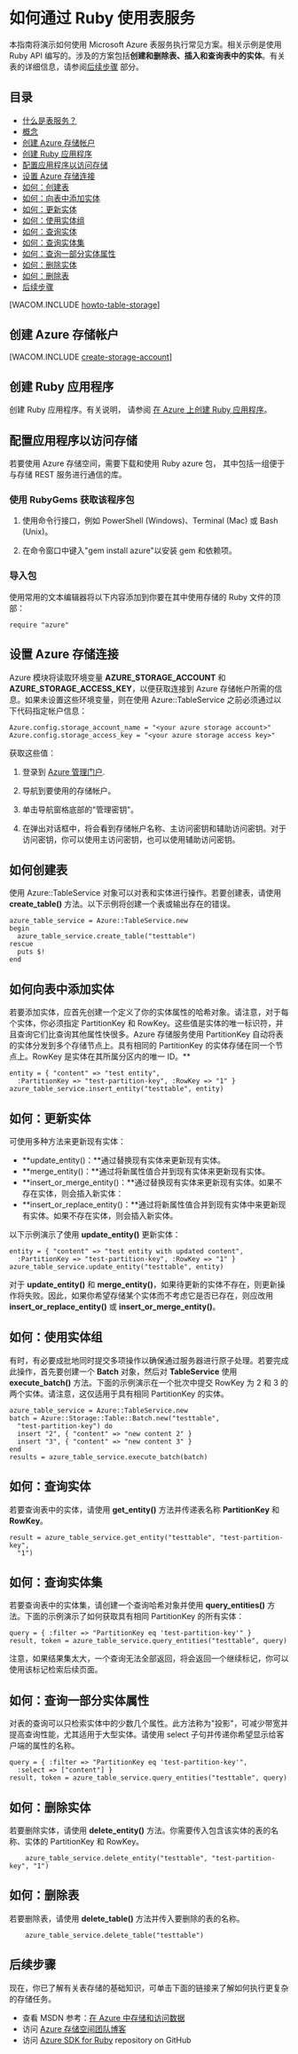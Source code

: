 <properties linkid="dev-ruby-how-to-table-services" urlDisplayName="Table Service" pageTitle="如何使用表存储 (Ruby) | Microsoft Azure" metaKeywords="Azure table storage service, Azure table service Ruby, table storage Ruby" description="了解如何在 Azure 中使用表存储服务。相关代码示例是使用 Ruby API 编写的。" metaCanonical="" services="storage" documentationCenter="Ruby" title="How to Use the Table Service from Ruby" authors="guayan" solutions="" manager="" editor="" />
<tags ms.service="storage"
    ms.date="03/11/2015"
    wacn.date=""
    />





# 如何通过 Ruby 使用表服务

本指南将演示如何使用 Microsoft Azure 表服务执行常见方案。相关示例是使用Ruby API 编写的。涉及的方案包括**创建和删除表、插入和查询表中的实体**。有关表的详细信息，请参阅[后续步骤](#next-steps) 部分。

## 目录

* [什么是表服务？](#what-is)
* [概念](#concepts)
* [创建 Azure 存储帐户](#create-a-windows-azure-storage-account)
* [创建 Ruby 应用程序](#create-a-ruby-application)
* [配置应用程序以访问存储](#configure-your-application-to-access-storage)
* [设置 Azure 存储连接](#setup-a-windows-azure-storage-connection)
* [如何：创建表](#how-to-create-a-table)
* [如何：向表中添加实体](#how-to-add-an-entity-to-a-table)
* [如何：更新实体](#how-to-update-an-entity)
* [如何：使用实体组](#how-to-work-with-groups-of-entities)
* [如何：查询实体](#how-to-query-for-an-entity)
* [如何：查询实体集](#how-to-query-a-set-of-entities)
* [如何：查询一部分实体属性](#how-to-query-a-subset-of-entity-properties)
* [如何：删除实体](#how-to-delete-an-entity)
* [如何：删除表](#how-to-delete-a-table)
* [后续步骤](#next-steps)

[WACOM.INCLUDE [howto-table-storage](../includes/howto-table-storage.md)]

## <a id="create-a-windows-azure-storage-account"></a>创建 Azure 存储帐户

[WACOM.INCLUDE [create-storage-account](../includes/create-storage-account.md)]

## <a id="create-a-ruby-application"></a>创建 Ruby 应用程序

创建 Ruby 应用程序。有关说明， 
请参阅 [在 Azure 上创建 Ruby 应用程序](/zh-cn/develop/ruby/tutorials/web-app-with-linux-vm/)。

## <a id="configure-your-application-to-access-storage"></a>配置应用程序以访问存储

若要使用 Azure 存储空间，需要下载和使用 Ruby azure 包， 其中包括一组便于与存储 REST 服务进行通信的库。

### 使用 RubyGems 获取该程序包

1. 使用命令行接口，例如 PowerShell (Windows)、Terminal (Mac) 或 Bash (Unix)。

2. 在命令窗口中键入"gem install azure"以安装 gem 和依赖项。

### 导入包

使用常用的文本编辑器将以下内容添加到你要在其中使用存储的 Ruby 文件的顶部：

	require "azure"

## <a id="setup-a-windows-azure-storage-connection"></a>设置 Azure 存储连接

Azure 模块将读取环境变量 **AZURE\_STORAGE\_ACCOUNT** 和 **AZURE\_STORAGE\_ACCESS\_KEY**，以便获取连接到 Azure 存储帐户所需的信息。如果未设置这些环境变量，则在使用 Azure::TableService 之前必须通过以下代码指定帐户信息：

	Azure.config.storage_account_name = "<your azure storage account>"
	Azure.config.storage_access_key = "<your azure storage access key>"

获取这些值：

1. 登录到 [Azure 管理门户](https://manage.windowsazure.cn/).

2. 导航到要使用的存储帐户。

3. 单击导航窗格底部的"管理密钥"。

4. 在弹出对话框中，将会看到存储帐户名称、主访问密钥和辅助访问密钥。对于访问密钥，你可以使用主访问密钥，也可以使用辅助访问密钥。

## <a id="how-to-create-a-table"></a>如何创建表

使用 Azure::TableService 对象可以对表和实体进行操作。若要创建表，请使用 **create\_table()** 方法。以下示例将创建一个表或输出存在的错误。

	azure_table_service = Azure::TableService.new
	begin
	  azure_table_service.create_table("testtable")
	rescue
	  puts $!
	end

## <a id="how-to-add-an-entity-to-a-table"></a>如何向表中添加实体

若要添加实体，应首先创建一个定义了你的实体属性的哈希对象。请注意，对于每个实体，你必须指定 PartitionKey 和 RowKey。这些值是实体的唯一标识符，并且查询它们比查询其他属性快很多。Azure 存储服务使用 PartitionKey 自动将表的实体分发到多个存储节点上。具有相同的 PartitionKey 的实体存储在同一个节点上。RowKey 是实体在其所属分区内的唯一 ID。** 

	entity = { "content" => "test entity", 
	  :PartitionKey => "test-partition-key", :RowKey => "1" }
	azure_table_service.insert_entity("testtable", entity)

## <a id="how-to-update-an-entity"></a>如何：更新实体

可使用多种方法来更新现有实体：

* **update\_entity()：**通过替换现有实体来更新现有实体。
* **merge\_entity()：**通过将新属性值合并到现有实体来更新现有实体。
* **insert\_or\_merge\_entity()：**通过替换现有实体来更新现有实体。如果不存在实体，则会插入新实体：
* **insert\_or\_replace\_entity()：**通过将新属性值合并到现有实体中来更新现有实体。如果不存在实体，则会插入新实体。

以下示例演示了使用 **update\_entity()** 更新实体：

	entity = { "content" => "test entity with updated content", 
	  :PartitionKey => "test-partition-key", :RowKey => "1" }
	azure_table_service.update_entity("testtable", entity)

对于 **update\_entity()** 和 **merge\_entity()**，如果待更新的实体不存在，则更新操作将失败。因此，如果你希望存储某个实体而不考虑它是否已存在，则应改用 **insert\_or\_replace\_entity()** 或 **insert\_or\_merge\_entity()**。

## <a id="how-to-work-with-groups-of-entities"></a>如何：使用实体组

有时，有必要成批地同时提交多项操作以确保通过服务器进行原子处理。若要完成此操作，首先要创建一个 **Batch** 对象，然后对 **TableService** 使用 **execute\_batch()** 方法。下面的示例演示在一个批次中提交 RowKey 为 2 和 3 的两个实体。请注意，这仅适用于具有相同 PartitionKey 的实体。

	azure_table_service = Azure::TableService.new
	batch = Azure::Storage::Table::Batch.new("testtable", 
	  "test-partition-key") do
	  insert "2", { "content" => "new content 2" }
	  insert "3", { "content" => "new content 3" }
	end
	results = azure_table_service.execute_batch(batch)

## <a id="how-to-query-for-an-entity"></a>如何：查询实体

若要查询表中的实体，请使用 **get\_entity()** 方法并传递表名称 **PartitionKey** 和 **RowKey**。

	result = azure_table_service.get_entity("testtable", "test-partition-key", 
	  "1")

## <a id="how-to-query-a-set-of-entities"></a>如何：查询实体集

若要查询表中的实体集，请创建一个查询哈希对象并使用 **query\_entities()** 方法。下面的示例演示了如何获取具有相同 PartitionKey 的所有实体：

	query = { :filter => "PartitionKey eq 'test-partition-key'" }
	result, token = azure_table_service.query_entities("testtable", query)

注意，如果结果集太大，一个查询无法全部返回，将会返回一个继续标记，你可以使用该标记检索后续页面。

## <a id="how-to-query-a-subset-of-entity-properties"></a>如何：查询一部分实体属性

对表的查询可以只检索实体中的少数几个属性。此方法称为"投影"，可减少带宽并提高查询性能，尤其适用于大型实体。请使用 select 子句并传递你希望显示给客户端的属性的名称。

	query = { :filter => "PartitionKey eq 'test-partition-key'", 
	  :select => ["content"] }
	result, token = azure_table_service.query_entities("testtable", query)

## <a id="how-to-delete-an-entity"></a>如何：删除实体

若要删除实体，请使用 **delete\_entity()** 方法。你需要传入包含该实体的表的名称、实体的 PartitionKey 和 RowKey。

		azure_table_service.delete_entity("testtable", "test-partition-key", "1")

## <a id="how-to-delete-a-table"></a>如何：删除表

若要删除表，请使用 **delete\_table()** 方法并传入要删除的表的名称。

		azure_table_service.delete_table("testtable")

## <a id="next-steps"></a>后续步骤

现在，你已了解有关表存储的基础知识，可单击下面的链接来了解如何执行更复杂的存储任务。

* 查看 MSDN 参考：[在 Azure 中存储和访问数据](http://msdn.microsoft.com/zh-cn/library/azure/gg433040.aspx)
* 访问 [Azure 存储空间团队博客](http://blogs.msdn.com/b/windowsazurestorage/)
* 访问 [Azure SDK for Ruby](http://github.com/WindowsAzure/azure-sdk-for-ruby) repository on GitHub
<!--HONumber=41-->
